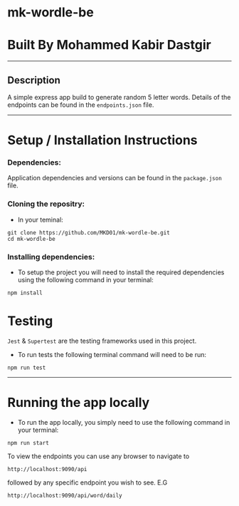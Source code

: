 # **mk-wordle-be**

# **Built By Mohammed Kabir Dastgir**

---

## **Description**

A simple express app build to generate random 5 letter words. Details of the endpoints can be found in the `endpoints.json` file.

---

# **Setup / Installation Instructions**

### **Dependencies:**

Application dependencies and versions can be found in the `package.json` file.

### **Cloning the repositry:**

- In your teminal:

```
git clone https://github.com/MKD01/mk-wordle-be.git
cd mk-wordle-be
```

### **Installing dependencies:**

- To setup the project you will need to install the required dependencies using the following command in your terminal:

```
npm install
```

# **Testing**

`Jest` & `Supertest` are the testing frameworks used in this project.

- To run tests the following terminal command will need to be run:

```
npm run test
```

---

# **Running the app locally**

- To run the app locally, you simply need to use the following command in your terminal:

```
npm run start
```

To view the endpoints you can use any browser to navigate to

```
http://localhost:9090/api
```

followed by any specific endpoint you wish to see.
E.G

```
http://localhost:9090/api/word/daily
```
